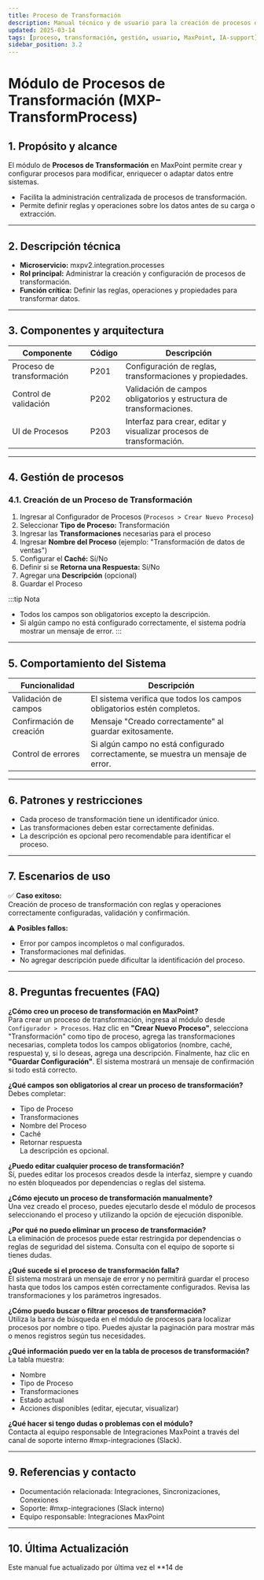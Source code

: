 ```yaml
---
title: Proceso de Transformación
description: Manual técnico y de usuario para la creación de procesos de transformación en MaxPoint.
updated: 2025-03-14
tags: [proceso, transformación, gestión, usuario, MaxPoint, IA-support]
sidebar_position: 3.2
---
```


# Módulo de Procesos de Transformación (MXP-TransformProcess)

## 1. Propósito y alcance

El módulo de **Procesos de Transformación** en MaxPoint permite crear y configurar procesos para modificar, enriquecer o adaptar datos entre sistemas.
- Facilita la administración centralizada de procesos de transformación.
- Permite definir reglas y operaciones sobre los datos antes de su carga o extracción.

---

## 2. Descripción técnica

- **Microservicio:** mxpv2.integration.processes
- **Rol principal:** Administrar la creación y configuración de procesos de transformación.
- **Función crítica:** Definir las reglas, operaciones y propiedades para transformar datos.

---

## 3. Componentes y arquitectura

| Componente                  | Código | Descripción                                                                 |
|-----------------------------|--------|-----------------------------------------------------------------------------|
| Proceso de transformación   | P201   | Configuración de reglas, transformaciones y propiedades.                    |
| Control de validación       | P202   | Validación de campos obligatorios y estructura de transformaciones.         |
| UI de Procesos              | P203   | Interfaz para crear, editar y visualizar procesos de transformación.        |

---

## 4. Gestión de procesos

### 4.1. Creación de un Proceso de Transformación

1. Ingresar al Configurador de Procesos (`Procesos > Crear Nuevo Proceso`)
2. Seleccionar **Tipo de Proceso:** Transformación
3. Ingresar las **Transformaciones** necesarias para el proceso
4. Ingresar **Nombre del Proceso** (ejemplo: "Transformación de datos de ventas")
5. Configurar el **Caché:** Sí/No
6. Definir si se **Retorna una Respuesta:** Sí/No
7. Agregar una **Descripción** (opcional)
8. Guardar el Proceso

:::tip Nota
- Todos los campos son obligatorios excepto la descripción.  
- Si algún campo no está configurado correctamente, el sistema podría mostrar un mensaje de error.
:::

---

## 5. Comportamiento del Sistema

| **Funcionalidad**       | **Descripción**                                                                                          |
|-------------------------|----------------------------------------------------------------------------------------------------------|
| Validación de campos    | El sistema verifica que todos los campos obligatorios estén completos.                                   |
| Confirmación de creación| Mensaje "Creado correctamente" al guardar exitosamente.                                                  |
| Control de errores      | Si algún campo no está configurado correctamente, se muestra un mensaje de error.                        |

---

## 6. Patrones y restricciones

- Cada proceso de transformación tiene un identificador único.
- Las transformaciones deben estar correctamente definidas.
- La descripción es opcional pero recomendable para identificar el proceso.

---

## 7. Escenarios de uso

✅ **Caso exitoso:**  
Creación de proceso de transformación con reglas y operaciones correctamente configuradas, validación y confirmación.

⚠️ **Posibles fallos:**  
- Error por campos incompletos o mal configurados.
- Transformaciones mal definidas.
- No agregar descripción puede dificultar la identificación del proceso.

---

## 8. Preguntas frecuentes (FAQ)

**¿Cómo creo un proceso de transformación en MaxPoint?**  
Para crear un proceso de transformación, ingresa al módulo desde `Configurador > Procesos`. Haz clic en **"Crear Nuevo Proceso"**, selecciona "Transformación" como tipo de proceso, agrega las transformaciones necesarias, completa todos los campos obligatorios (nombre, caché, respuesta) y, si lo deseas, agrega una descripción. Finalmente, haz clic en **"Guardar Configuración"**. El sistema mostrará un mensaje de confirmación si todo está correcto.

**¿Qué campos son obligatorios al crear un proceso de transformación?**  
Debes completar:  
- Tipo de Proceso  
- Transformaciones  
- Nombre del Proceso  
- Caché  
- Retornar respuesta  
La descripción es opcional.

**¿Puedo editar cualquier proceso de transformación?**  
Sí, puedes editar los procesos creados desde la interfaz, siempre y cuando no estén bloqueados por dependencias o reglas del sistema.

**¿Cómo ejecuto un proceso de transformación manualmente?**  
Una vez creado el proceso, puedes ejecutarlo desde el módulo de procesos seleccionando el proceso y utilizando la opción de ejecución disponible.

**¿Por qué no puedo eliminar un proceso de transformación?**  
La eliminación de procesos puede estar restringida por dependencias o reglas de seguridad del sistema. Consulta con el equipo de soporte si tienes dudas.

**¿Qué sucede si el proceso de transformación falla?**  
El sistema mostrará un mensaje de error y no permitirá guardar el proceso hasta que todos los campos estén correctamente configurados. Revisa las transformaciones y los parámetros ingresados.

**¿Cómo puedo buscar o filtrar procesos de transformación?**  
Utiliza la barra de búsqueda en el módulo de procesos para localizar procesos por nombre o tipo. Puedes ajustar la paginación para mostrar más o menos registros según tus necesidades.

**¿Qué información puedo ver en la tabla de procesos de transformación?**  
La tabla muestra:  
- Nombre  
- Tipo de Proceso  
- Transformaciones  
- Estado actual  
- Acciones disponibles (editar, ejecutar, visualizar)

**¿Qué hacer si tengo dudas o problemas con el módulo?**  
Contacta al equipo responsable de Integraciones MaxPoint a través del canal de soporte interno #mxp-integraciones (Slack).

---

## 9. Referencias y contacto

- Documentación relacionada: Integraciones, Sincronizaciones, Conexiones
- Soporte: #mxp-integraciones (Slack interno)
- Equipo responsable: Integraciones MaxPoint

---

## 10. Última Actualización

Este manual fue actualizado por última vez el **14 de